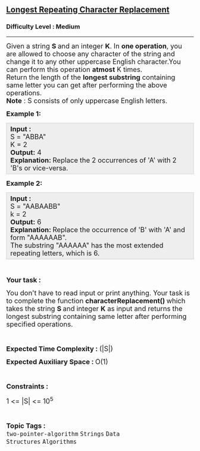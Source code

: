 <h2><a href="https://practice.geeksforgeeks.org/problems/longest-repeating-character-replacement/1?utm_source=youtube&utm_medium=collab_striver_ytdescription&utm_campaign=longest-repeating-character-replacement">Longest Repeating Character Replacement</a></h2><h3>Difficulty Level : Medium</h3><hr><div class="problems_problem_content__Xm_eO"><p><span style="font-size:18px">Given a string <strong>S </strong>and an integer <strong>K</strong>. In <strong>one operation</strong>, you are allowed to choose any character of the string and change it to any other uppercase English character.You can perform this operation <strong>atmost</strong> K&nbsp;times.<br>
Return the length of the <strong>longest substring</strong> containing same letter you can get after performing the above operations.<br>
<strong>Note</strong> : S consists of only uppercase English letters.</span></p>

<p><span style="font-size:18px"><strong>Example 1:</strong></span></p>

<div style="--darkreader-inline-bgcolor:#222426; --darkreader-inline-bgimage:initial; --darkreader-inline-border-bottom:#3e4446; --darkreader-inline-border-left:#3e4446; --darkreader-inline-border-right:#3e4446; --darkreader-inline-border-top:#3e4446; background:#eeeeee; border:1px solid #cccccc; padding:5px 10px"><span style="font-size:18px"><strong>Input : </strong><br>
S = "ABBA"<br>
K = 2<br>
<strong>Output:</strong>&nbsp;4<br>
<strong>Explanation: </strong>Replace the 2 occurrences&nbsp;of 'A' with 2 'B's&nbsp;or vice-versa.</span></div>

<p><span style="font-size:18px"><strong>Example 2:</strong></span></p>

<div style="--darkreader-inline-bgcolor:#222426; --darkreader-inline-bgimage:initial; --darkreader-inline-border-bottom:#3e4446; --darkreader-inline-border-left:#3e4446; --darkreader-inline-border-right:#3e4446; --darkreader-inline-border-top:#3e4446; background:#eeeeee; border:1px solid #cccccc; padding:5px 10px"><span style="font-size:18px"><strong>Input :</strong><br>
S = "AABAABB"<br>
k = 2<br>
<strong>Output:</strong>&nbsp;6<br>
<strong>Explanation: </strong>Replace the occurrence&nbsp;of 'B' with 'A' and form "AAAAAAB".<br>
The substring "AAAAAA" has the most extended repeating letters, which is 6.</span></div>

<p>&nbsp;</p>

<p><span style="font-size:18px"><strong>Your task :</strong></span></p>

<p><span style="font-size:18px">You don't have to read input or print anything. Your task is to complete the function <strong>characterReplacement()&nbsp;</strong>which takes the string <strong>S </strong>and integer <strong>K</strong>&nbsp;as input and returns the longest substring containing same letter after performing specified operations.</span></p>

<p>&nbsp;</p>

<p><span style="font-size:18px"><strong>Expected Time Complexity : </strong>(|S|)</span></p>

<p><span style="font-size:18px"><strong>Expected Auxiliary Space : </strong>O(1)</span></p>

<p>&nbsp;</p>

<p><span style="font-size:18px"><strong>Constraints :</strong></span></p>

<p><span style="font-size:18px">1 &lt;= |S|&nbsp;&lt;= 10<sup>5</sup></span></p>
</div><br><p><span style=font-size:18px><strong>Topic Tags : </strong><br><code>two-pointer-algorithm</code>&nbsp;<code>Strings</code>&nbsp;<code>Data Structures</code>&nbsp;<code>Algorithms</code>&nbsp;